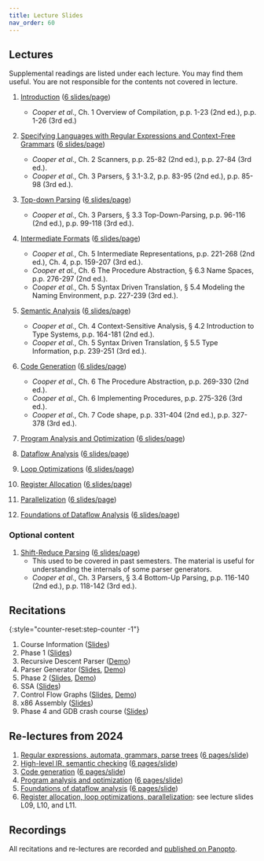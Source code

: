 ```yaml
---
title: Lecture Slides
nav_order: 60
---
```


## Lectures

Supplemental readings are listed under each lecture. You may find them useful. You are not responsible for the contents not covered in lecture.

1. [Introduction][l01] ([6 slides/page][l01-6])

   - *Cooper et al*., Ch. 1 Overview of Compilation, p.p. 1-23 (2nd ed.), p.p. 1-26 (3rd ed.)

2. [Specifying Languages with Regular Expressions and Context-Free Grammars][l02] ([6 slides/page][l02-6])

   - *Cooper et al*., Ch. 2 Scanners, p.p. 25-82 (2nd ed.), p.p. 27-84 (3rd ed.).
   - *Cooper et al*., Ch. 3 Parsers, § 3.1-3.2, p.p. 83-95 (2nd ed.), p.p. 85-98 (3rd ed.).

3. [Top-down Parsing][l03] ([6 slides/page][l03-6])

   - *Cooper et al*., Ch. 3 Parsers, § 3.3 Top-Down-Parsing, p.p. 96-116 (2nd ed.), p.p. 99-118 (3rd ed.).

4. [Intermediate Formats][l04] ([6 slides/page][l04-6])
    - *Cooper et al.*, Ch. 5 Intermediate Representations, p.p. 221-268 (2nd ed.), Ch. 4, p.p. 159-207 (3rd ed.).
    - *Cooper et al.*, Ch. 6 The Procedure Abstraction, § 6.3 Name Spaces, p.p. 276-297 (2nd ed.).
    - *Cooper et al.*, Ch. 5 Syntax Driven Translation, § 5.4 Modeling the Naming Environment, p.p. 227-239 (3rd ed.).
5. [Semantic Analysis][l05] ([6 slides/page][l05-6])
    - *Cooper et al*., Ch. 4 Context-Sensitive Analysis, § 4.2 Introduction to Type Systems, p.p. 164-181 (2nd ed.).
    - *Cooper et al*., Ch. 5 Syntax Driven Translation, § 5.5 Type Information, p.p. 239-251 (3rd ed.).
6. [Code Generation][l06] ([6 slides/page][l06-6])
    - _Cooper et al_., Ch. 6 The Procedure Abstraction, p.p. 269-330 (2nd ed.).
    - _Cooper et al_., Ch. 6 Implementing Procedures, p.p. 275-326 (3rd ed.).
    - _Cooper et al_., Ch. 7 Code shape, p.p. 331-404 (2nd ed.), p.p. 327-378 (3rd ed.).
1. [Program Analysis and Optimization][l07] ([6 slides/page][l07-6])
1. [Dataflow Analysis][l08] ([6 slides/page][l08-6])
1. [Loop Optimizations][l09] ([6 slides/page][l09-6])
1. [Register Allocation][l10] ([6 slides/page][l10-6])
1. [Parallelization][l11] ([6 slides/page][l11-6])
1. [Foundations of Dataflow Analysis][l12] ([6 slides/page][l12-6])

### Optional content

1. [Shift-Reduce Parsing][lshift] ([6 slides/page][lshift-6])
    - This used to be covered in past semesters. The material is useful for understanding the internals of some parser generators.
    - _Cooper et al_., Ch. 3 Parsers, § 3.4 Bottom-Up Parsing, p.p. 116-140 (2nd ed.), p.p. 118-142 (3rd ed.).

[l01]: assets/documents/lectures/L01-Introduction.pdf
[l01-6]: assets/documents/lectures/L01-Introduction-6pages.pdf
[l02]: assets/documents/lectures/L02-RegularExpressionsAndGrammars.pdf
[l02-6]: assets/documents/lectures/L02-RegularExpressionsAndGrammars-6pages.pdf
[l03]: assets/documents/lectures/L03-TopDownParsing.pdf
[l03-6]: assets/documents/lectures/L03-TopDownParsing-6pages.pdf
[l04]: assets/documents/lectures/L04-IntermediateFormats.pdf
[l04-6]: assets/documents/lectures/L04-IntermediateFormats-6pages.pdf
[l05]: assets/documents/lectures/L05-SemanticAnalysis.pdf
[l05-6]: assets/documents/lectures/L05-SemanticAnalysis-6pages.pdf
[l06]: assets/documents/lectures/L06-CodeGeneration.pdf
[l06-6]: assets/documents/lectures/L06-CodeGeneration-6pages.pdf
[l07]: assets/documents/lectures/L07-ProgramAnalysisOptimization.pdf
[l07-6]: assets/documents/lectures/L07-ProgramAnalysisOptimization-6pages.pdf
[l08]: assets/documents/lectures/L08-DataflowAnalysis.pdf
[l08-6]: assets/documents/lectures/L08-DataflowAnalysis-6pages.pdf
[l09]: assets/documents/lectures/L09-LoopOptimizations.pdf
[l09-6]: assets/documents/lectures/L09-LoopOptimizations-6pages.pdf
[l10]: assets/documents/lectures/L10-RegisterAllocation.pdf
[l10-6]: assets/documents/lectures/L10-RegisterAllocation-6pages.pdf
[l11]: assets/documents/lectures/L11-Parallelization.pdf
[l11-6]: assets/documents/lectures/L11-Parallelization-6pages.pdf
[l12]: assets/documents/lectures/L12-FoundationsOfDataflowAnalysis.pdf
[l12-6]: assets/documents/lectures/L12-FoundationsOfDataflowAnalysis-6pages.pdf

[lshift]: assets/documents/lectures/L-ShiftReduceParsing.pdf
[lshift-6]: assets/documents/lectures/L-ShiftReduceParsing-6pages.pdf
[cooper]: https://mit.primo.exlibrisgroup.com/permalink/01MIT_INST/jp08pj/alma9935028392606761

## Recitations

{:style="counter-reset:step-counter -1"}
1. Course Information ([Slides][r00])
1. Phase 1 ([Slides][r01])
1. Recursive Descent Parser ([Demo](https://github.com/6110-sp25/recitation2/))
1. Parser Generator ([Slides][r03], [Demo](https://github.com/6110-sp25/recitation3))
1. Phase 2 ([Slides][r04], [Demo](https://github.com/6110-sp25/recitation4))
1. SSA ([Slides][r05])
1. Control Flow Graphs ([Slides][r06], [Demo](https://github.com/6110-sp25/recitation6))
1. x86 Assembly ([Slides][r07])
1. Phase 4 and GDB crash course ([Slides][r09])

[r00]: assets/documents/recitations/r0-course-information.pdf
[r01]: assets/documents/recitations/r01-project-overview-phase1.pdf
[r03]: assets/documents/recitations/r03-parser-generator.pdf
[r04]: assets/documents/recitations/r04-phase2.pdf
[r05]: assets/documents/recitations/r05-ssa.pdf
[r06]: assets/documents/recitations/r06-cfg.pdf
[r07]: assets/documents/recitations/r07-x86-asm.pdf
[r09]: assets/documents/recitations/r09-phase4.pdf

## Re-lectures from 2024

1. [Regular expressions, automata, grammars, parse trees][rl-1] ([6 pages/slide][rl-1-6pages])
2. [High-level IR, semantic checking][rl-2] ([6 pages/slide][rl-2-6pages])
3. [Code generation][rl-3] ([6 pages/slide][rl-3-6pages])
4. [Program analysis and optimization][rl-4] ([6 pages/slide][rl-4-6pages])
5. [Foundations of dataflow analysis][rl-5] ([6 pages/slide][rl-5-6pages])
6. [Register allocation, loop optimizations, parallelization][rl-6]: see lecture slides L09, L10, and L11.

[rl-1]: assets/documents/relectures/relecture-1.pdf
[rl-1-6pages]: assets/documents/relectures/relecture-1-6pages.pdf
[rl-2]: assets/documents/relectures/relecture-2.pdf
[rl-2-6pages]: assets/documents/relectures/relecture-2-6pages.pdf
[rl-3]: assets/documents/relectures/relecture-3.pdf
[rl-3-6pages]: assets/documents/relectures/relecture-3-6pages.pdf
[rl-4]: assets/documents/relectures/relecture-4.pdf
[rl-4-6pages]: assets/documents/relectures/relecture-4-6pages.pdf
[rl-5]: assets/documents/relectures/relecture-5.pdf
[rl-5-6pages]: assets/documents/relectures/relecture-5-6pages.pdf
[rl-6]: assets/documents/relectures/relecture-6.pdf

## Recordings
All recitations and re-lectures are recorded and [published on Panopto](https://mit.hosted.panopto.com/Panopto/Pages/Sessions/List.aspx?folderID=d1b52dac-7f75-4148-ae95-b27f000ebb7e).
